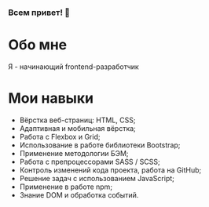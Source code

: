 ### Всем привет! 👋

# Обо мне

Я - начинающий frontend-разработчик

# Мои навыки

- Вёрстка веб-страниц: HTML, CSS;
- Адаптивная и мобильная вёрстка;
- Работа с Flexbox и Grid;
- Использование в работе библиотеки Bootstrap;
- Применение методологии БЭМ;
- Работа с препроцессорами SASS / SCSS;
- Контроль изменений кода проекта, работа на GitHub;
- Решение задач с использованием JavaScript;
- Применение в работе npm;
- Знание DOM и обработка событий.

